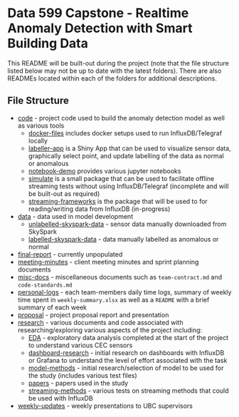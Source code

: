 # Data 599 Capstone - Realtime Anomaly Detection with Smart Building Data

This README will be built-out during the project (note that the file structure listed below may not be up to date with the latest folders). There are also READMEs located within each of the folders for additional descriptions.
## File Structure

- [code](code/) - project code used to build the anomaly detection model as well as various tools
    - [docker-files](code/docker-files/) includes docker setups used to run InfluxDB/Telegraf locally
    - [labeller-app](code/labeller-app/) is a Shiny App that can be used to visualize sensor data, graphically select point, and update labelling of the data as normal or anomalous
    - [notebook-demo](code/notebook-demo/) provides various jupyter notebooks
    - [simulate](code/simulate/) is a small package that can be used to facilitate offline streaming tests without using InfluxDB/Telegraf (incomplete and will be built-out as required)
    - [streaming-frameworks](code/streaming-frameworks/) is the package that will be used to for reading/writing data from InfluxDB (in-progress)
- [data](data/) - data used in model development
    - [unlabelled-skyspark-data](data/unlabelled-skyspark-data) - sensor data manually downloaded from SkySpark
    - [labelled-skyspark-data](data/labelled-skyspark-data) - data manually labelled as anomalous or normal
- [final-report](final-report) - currently unpopulated
- [meeting-minutes](meeting-minutes/) - client meeting minutes and sprint planning documents
- [misc-docs](misc-docs/) - miscellaneous documents such as `team-contract.md` and `code-standards.md`
- [personal-logs](personal-logs/) - each team-members daily time logs, summary of weekly time spent in `weekly-summary.xlsx` as well as a `README` with a brief summary of each week
- [proposal](proposal/) - project proposal report and presentation
- [research](research/) - various documents and code associated with researching/exploring various aspects of the project including:
    - [EDA](research/EDA/) - exploratory data analysis completed at the start of the project to understand various CEC sensors
    - [dashboard-research](research/dashboard-research.md) - initial research on dashboards with InfluxDB or Grafana to understand the level of effort associated with the task
    - [model-methods](research/model-methods/) - initial research/selection of model to be used for the study (includes various test files)
    - [papers](research/papers/) - papers used in the study
    - [streaming-methods](research/streaming-methods/) - various tests on streaming methods that could be used with InfluxDB
- [weekly-updates](weekly-updates/) - weekly presentations to UBC supervisors

